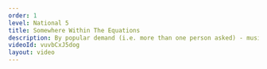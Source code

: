 ```yaml
---
order: 1
level: National 5
title: Somewhere Within The Equations
description: By popular demand (i.e. more than one person asked) - music videos have arrived for Nat 5 Physics!
videoId: vuvbCxJ5dog
layout: video
---
```



